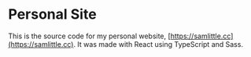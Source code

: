 # Personal Site

This is the source code for my personal website, [https://samlittle.cc](https://samlittle.cc).
It was made with React using TypeScript and Sass.